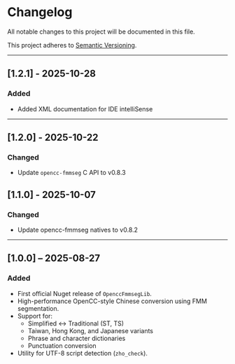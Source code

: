 # Changelog

All notable changes to this project will be documented in this file.

This project adheres to [Semantic Versioning](https://semver.org/).

---

## [1.2.1] - 2025-10-28

### Added

- Added XML documentation for IDE intelliSense 

---

## [1.2.0] - 2025-10-22

### Changed

- Update `opencc-fmmseg` C API to v0.8.3

## [1.1.0] - 2025-10-07

### Changed

- Update opencc-fmmseg natives to v0.8.2

---

## [1.0.0] – 2025-08-27

### Added

- First official Nuget release of `OpenccFmmsegLib`.
- High-performance OpenCC-style Chinese conversion using FMM segmentation.
- Support for:
    - Simplified ↔ Traditional (ST, TS)
    - Taiwan, Hong Kong, and Japanese variants
    - Phrase and character dictionaries
    - Punctuation conversion
- Utility for UTF-8 script detection (`zho_check`).
